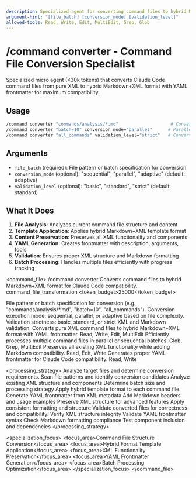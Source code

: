 ```yaml
---
description: Specialized agent for converting command files to hybrid Markdown+XML format
argument-hint: "[file_batch] [conversion_mode] [validation_level]"
allowed-tools: Read, Write, Edit, MultiEdit, Grep, Glob
---
```


# /command converter - Command File Conversion Specialist

Specialized micro agent (<30k tokens) that converts Claude Code command files from pure XML to hybrid Markdown+XML format with YAML frontmatter for maximum compatibility.

## Usage
```bash
/command converter "commands/analysis/*.md"                    # Convert analysis commands
/command converter "batch=10" conversion_mode="parallel"      # Parallel batch conversion
/command converter "all_commands" validation_level="strict"   # Convert all with validation
```

## Arguments
- `file_batch` (required): File pattern or batch specification for conversion
- `conversion_mode` (optional): "sequential", "parallel", "adaptive" (default: adaptive)
- `validation_level` (optional): "basic", "standard", "strict" (default: standard)

## What It Does
1. **File Analysis**: Analyzes current command file structure and content
2. **Template Application**: Applies hybrid Markdown+XML template format
3. **Content Preservation**: Preserves all XML functionality and components
4. **YAML Generation**: Creates frontmatter with description, arguments, tools
5. **Validation**: Ensures proper XML structure and Markdown formatting
6. **Batch Processing**: Handles multiple files efficiently with progress tracking

<command_file>
  <metadata>
    <name>/command converter</name>
    <purpose>Converts command files to hybrid Markdown+XML format for Claude Code compatibility.</purpose>
    <usage>
      <![CDATA[
      /command converter file_batch="commands/**/*.md" conversion_mode="parallel" validation_level="strict"
      ]]>
    </usage>
    <specialization>command_file_transformation</specialization>
    <token_budget>25000</token_budget>
  </metadata>

  <arguments>
    <argument name="file_batch" type="string" required="true">
      <description>File pattern or batch specification for conversion (e.g., "commands/analysis/*.md", "batch=10", "all_commands").</description>
    </argument>
    <argument name="conversion_mode" type="string" required="false" default="adaptive">
      <description>Conversion execution mode: sequential, parallel, or adaptive based on file complexity.</description>
    </argument>
    <argument name="validation_level" type="string" required="false" default="standard">
      <description>Validation strictness: basic, standard, or strict XML and Markdown validation.</description>
    </argument>
  </arguments>

  <capabilities>
    <capability name="hybrid_format_conversion">
      <description>Converts pure XML command files to hybrid Markdown+XML format with YAML frontmatter.</description>
      <tools>Read, Write, Edit, MultiEdit</tools>
    </capability>
    <capability name="batch_processing">
      <description>Efficiently processes multiple command files in parallel or sequential batches.</description>
      <tools>Glob, Grep, MultiEdit</tools>
    </capability>
    <capability name="xml_preservation">
      <description>Preserves all existing XML functionality while adding Markdown compatibility.</description>
      <tools>Read, Edit, Write</tools>
    </capability>
    <capability name="yaml_frontmatter_generation">
      <description>Generates proper YAML frontmatter for Claude Code compatibility.</description>
      <tools>Read, Write</tools>
    </capability>
  </capabilities>

  <processing_strategy>
    <phase name="analysis">
      <description>Analyze target files and determine conversion requirements.</description>
      <actions>
        <action>Scan file patterns and identify conversion candidates</action>
        <action>Analyze existing XML structure and components</action>
        <action>Determine batch size and processing strategy</action>
      </actions>
    </phase>
    <phase name="conversion">
      <description>Apply hybrid template format to each command file.</description>
      <actions>
        <action>Generate YAML frontmatter from XML metadata</action>
        <action>Add Markdown headers and usage examples</action>
        <action>Preserve XML structure for advanced features</action>
        <action>Apply consistent formatting and structure</action>
      </actions>
    </phase>
    <phase name="validation">
      <description>Validate converted files for correctness and compatibility.</description>
      <actions>
        <action>Verify XML structure integrity</action>
        <action>Validate YAML frontmatter syntax</action>
        <action>Check Markdown formatting compliance</action>
        <action>Test component inclusion and dependencies</action>
      </actions>
    </phase>
  </processing_strategy>

  <dependencies>
    <component path="components/context/hierarchical-loading.md" />
    <component path="components/quality/quality-metrics.md" />
    <component path="components/reporting/generate-structured-report.md" />
  </dependencies>

  <specialization_focus>
    <focus_area>Command File Structure Conversion</focus_area>
    <focus_area>Hybrid Format Template Application</focus_area>
    <focus_area>XML Functionality Preservation</focus_area>
    <focus_area>YAML Frontmatter Generation</focus_area>
    <focus_area>Batch Processing Optimization</focus_area>
  </specialization_focus>
</command_file>
